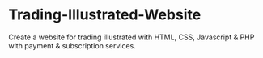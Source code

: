 # Trading-Illustrated-Website
Create a website for trading illustrated with HTML, CSS, Javascript &amp; PHP with payment &amp; subscription services.
